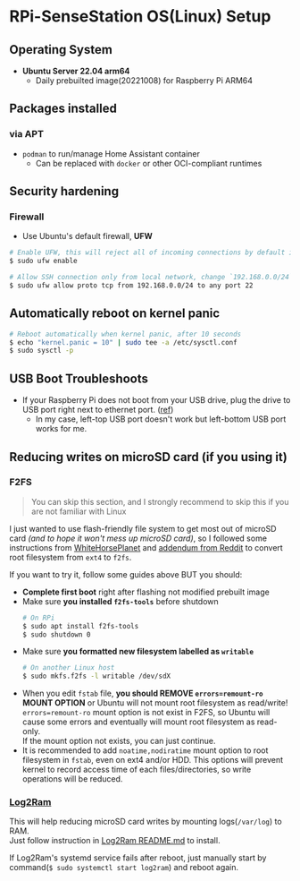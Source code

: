 RPi-SenseStation OS(Linux) Setup
================================

## Operating System
 - **Ubuntu Server 22.04 arm64**
   - Daily prebuilted image(20221008) for Raspberry Pi ARM64

## Packages installed
 ### via APT
  - `podman` to run/manage Home Assistant container
    - Can be replaced with `docker` or other OCI-compliant runtimes
  
## Security hardening
 ### Firewall
  - Use Ubuntu's default firewall, **UFW**
  ```sh
  # Enable UFW, this will reject all of incoming connections by default if there's no allow rules
  $ sudo ufw enable

  # Allow SSH connection only from local network, change `192.168.0.0/24` with your local network IP range
  $ sudo ufw allow proto tcp from 192.168.0.0/24 to any port 22
  ```

## Automatically reboot on kernel panic
```sh
# Reboot automatically when kernel panic, after 10 seconds
$ echo "kernel.panic = 10" | sudo tee -a /etc/sysctl.conf
$ sudo sysctl -p
```

## USB Boot Troubleshoots
 - If your Raspberry Pi does not boot from your USB drive, plug the drive to USB port right next to ethernet port. ([ref](https://askubuntu.com/questions/1363043/can-ubuntu-server-20-04-64-bit-boot-from-usb-device-on-rpi-3b))
   - In my case, left-top USB port doesn't work but left-bottom USB port works for me.

## Reducing writes on microSD card (if you using it)
 ### F2FS
 > You can skip this section, and I strongly recommend to skip this if you are not familiar with Linux

 I just wanted to use flash-friendly file system to get most out of microSD card *(and to hope it won't mess up microSD card)*, so I followed some instructions from [WhiteHorsePlanet](http://whitehorseplanet.org/gate/topics/documentation/public/howto_ext4_to_f2fs_root_partition_raspi.html) and [addendum from Reddit](https://www.reddit.com/r/raspberry_pi/comments/f7cmm8/switched_to_f2fs_heres_some_things_to_know/) to convert root filesystem from `ext4` to `f2fs`.

 If you want to try it, follow some guides above BUT you should:
   - **Complete first boot** right after flashing not modified prebuilt image
   - Make sure **you installed `f2fs-tools`** before shutdown
     ```sh
     # On RPi
     $ sudo apt install f2fs-tools
     $ sudo shutdown 0
     ```
   - Make sure **you formatted new filesystem labelled as `writable`**
     ```sh
     # On another Linux host
     $ sudo mkfs.f2fs -l writable /dev/sdX
     ```
   - When you edit `fstab` file, **you should REMOVE `errors=remount-ro` MOUNT OPTION** or Ubuntu will not mount root filesystem as read/write!  
     `errors=remount-ro` mount option is not exist in F2FS, so Ubuntu will cause some errors and eventually will mount root filesystem as read-only.  
     If the mount option not exists, you can just continue.
   - It is recommended to add `noatime,nodiratime` mount option to root filesystem in `fstab`, even on ext4 and/or HDD. This options will prevent kernel to record access time of each files/directories, so write operations will be reduced.

 ### [Log2Ram](https://github.com/azlux/log2ram)
 This will help reducing microSD card writes by mounting logs(`/var/log`) to RAM.  
 Just follow instruction in [Log2Ram README.md](https://github.com/azlux/log2ram) to install.

 If Log2Ram's systemd service fails after reboot, just manually start by command(`$ sudo systemctl start log2ram`) and reboot again.
